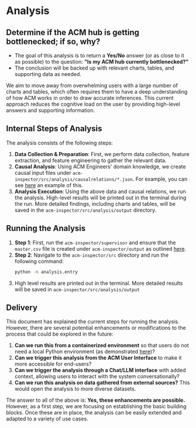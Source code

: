 # Analysis

## Determine if the ACM hub is getting bottlenecked; if so, why?

- The goal of this analysis is to return a **Yes/No** answer (or as close to it as possible) to the question: **"Is my ACM hub currently bottlenecked?"**
- The conclusion will be backed up with relevant charts, tables, and supporting data as needed.

We aim to move away from overwhelming users with a large number of charts and tables, which often requires them to have a deep understanding of how ACM works in order to draw accurate inferences. This current approach reduces the cognitive load on the user by providing high-level answers and supporting information.

## Internal Steps of Analysis

The analysis consists of the following steps:

1. **Data Collection & Preparation**: First, we perform data collection, feature extraction, and feature engineering to gather the relevant data.
1. **Causal Analysis**: Using ACM Engineers' domain knowledge, we create causal input files under `acm-inspector/src/analysis/causalrelations/*.json`. For example, you can see [here](./causalrelations/grc_bottleneck.json) an example of this.
1. **Analysis Execution**: Using the above data and causal relations, we run the analysis. High-level results will be printed out in the terminal during the run. More detailed findings, including charts and tables, will be saved in the `acm-inspector/src/analysis/output` directory.

## Running the Analysis

1. **Step 1**: First, run the `acm-inspector/supervisor` and ensure that the `master.csv` file is created under `acm-inspector/output` as outlined [here](/README.md#to-run-this-using-your-own-python-env).
1. **Step 2**: Navigate to the `acm-inspector/src` directory and run the following command:
   ```bash
   python -m analysis.entry
   ```
1. High level results are printed out in the terminal. More detailed results will be saved in `acm-inspector/src/analysis/output`

## Delivery

This document has explained the current steps for running the analysis. However, there are several potential enhancements or modifications to the process that could be explored in the future:

1. **Can we run this from a containerized environment** so that users do not need a local Python environment (as demonstrated [here](/README.md#using-docker))?
1. **Can we trigger this analysis from the ACM User Interface** to make it more accessible for end-users?
1. **Can we trigger the analysis through a Chat/LLM interface** with added context, allowing users to interact with the system conversationally?
1. **Can we run this analysis on data gathered from external sources?** This would open the analysis to more diverse datasets.

The answer to all of the above is: **Yes, these enhancements are possible.** However, as a first step, we are focusing on establishing the basic building blocks. Once these are in place, the analysis can be easily extended and adapted to a variety of use cases.


